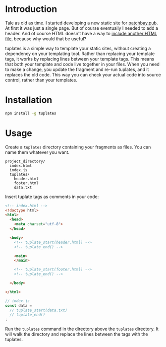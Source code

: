 # Introduction

Tale as old as time. I started developing a new static site for
[patchbay.pub](https://patchbay.pub/). At first it was just a single page. But
of course eventually I needed to add a header. And of course HTML doesn't have
a way to
[include another HTML file](https://css-tricks.com/the-simplest-ways-to-handle-html-includes/),
because why would that be useful?

tuplates is a simple way to template your static sites, without creating a
dependency on your templating tool. Rather than replacing your template tags,
it works by replacing lines between your template tags. This means that both
your template and code live together in your files. When you need to make a 
change, you update the fragment and re-run tuplates, and it replaces the old
code. This way you can check your actual code into source control, rather than
your templates.


# Installation

```bash
npm install -g tuplates
```


# Usage

Create a `tuplates` directory containing your fragments as files. You can
name them whatever you want.

```
project_directory/
  index.html
  index.js
  tuplates/
    header.html
    footer.html
    data.txt
```

Insert tuplate tags as comments in your code:

```html
<!-- index.html -->
<!doctype html>
<html>
  <head>
    <meta charset="utf-8">
  </head>

  <body>
    <!-- tuplate_start(header.html) -->
    <!-- tuplate_end() -->

    <main>
    </main>

    <!-- tuplate_start(footer.html) -->
    <!-- tuplate_end() -->

  </body>

</html>
```

```javascript
// index.js
const data =
  // tuplate_start(data.txt)
  // tuplate_end()
;

```

Run the `tuplates` command in the directory above the `tuplates` directory.
It will walk the directory and replace the lines between the tags with the
tuplates.
